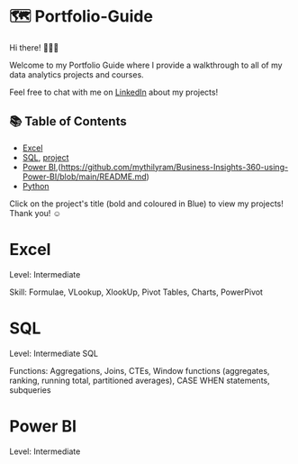 # 🗺 Portfolio-Guide

Hi there! 🙋🏻‍♀️

Welcome to my Portfolio Guide where I provide a walkthrough to all of my data analytics projects and courses.

Feel free to chat with me on [LinkedIn](https://www.linkedin.com/in/mythily-ram-795b1521/) about my projects!

## 📚 Table of Contents
- [Excel](https://github.com/mythilyram/Excel#readme)
- [SQL](https://github.com/mythilyram/Portfolio-Guide/blob/main/README.md#sql), [project](https://github.com/mythilyram/Tiny-Shop-Sales-SQL-case-study#readme)
- [Power BI](https://github.com/mythilyram/Power-BI#readme),(https://github.com/mythilyram/Business-Insights-360-using-Power-BI/blob/main/README.md)
- [Python](https://github.com/mythilyram/Python)

Click on the project's title (bold and coloured in Blue) to view my projects! Thank you! ☺️

# Excel
Level: Intermediate

Skill: Formulae, VLookup, XlookUp, Pivot Tables, Charts, PowerPivot

# SQL
Level: Intermediate SQL

Functions: Aggregations, Joins, CTEs, Window functions (aggregates, ranking, running total, partitioned averages), CASE WHEN statements, subqueries

# Power BI
Level: Intermediate
